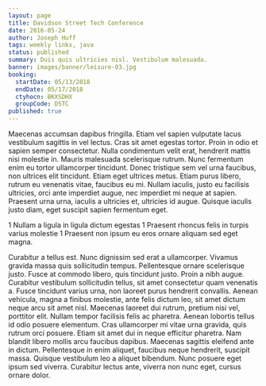 ```yaml
---
layout: page
title: Davidson Street Tech Conference
date: 2016-05-24
author: Joseph Huff
tags: weekly links, java
status: published
summary: Duis quis ultricies nisl. Vestibulum malesuada.
banner: images/banner/leisure-03.jpg
booking:
  startDate: 05/13/2018
  endDate: 05/17/2018
  ctyhocn: BKXSDHX
  groupCode: DSTC
published: true
---
```

Maecenas accumsan dapibus fringilla. Etiam vel sapien vulputate lacus vestibulum sagittis in vel lectus. Cras sit amet egestas tortor. Proin in odio et sapien semper consectetur. Nulla condimentum velit erat, hendrerit mattis nisi molestie in. Mauris malesuada scelerisque rutrum. Nunc fermentum enim eu tortor ullamcorper tincidunt. Donec tristique sem vel urna faucibus, non ultrices elit tincidunt. Etiam eget ultrices metus. Etiam purus libero, rutrum eu venenatis vitae, faucibus eu mi. Nullam iaculis, justo eu facilisis ultricies, orci ante imperdiet augue, nec imperdiet mi neque at sapien. Praesent urna urna, iaculis a ultricies et, ultricies id augue. Quisque iaculis justo diam, eget suscipit sapien fermentum eget.

1 Nullam a ligula in ligula dictum egestas
1 Praesent rhoncus felis in turpis varius molestie
1 Praesent non ipsum eu eros ornare aliquam sed eget magna.

Curabitur a tellus est. Nunc dignissim sed erat a ullamcorper. Vivamus gravida massa quis sollicitudin tempus. Pellentesque ornare scelerisque justo. Fusce at commodo libero, quis tincidunt justo. Proin a nibh augue. Curabitur vestibulum sollicitudin tellus, sit amet consectetur quam venenatis a. Fusce tincidunt varius urna, non laoreet purus hendrerit convallis. Aenean vehicula, magna a finibus molestie, ante felis dictum leo, sit amet dictum neque arcu sit amet nisl.
Maecenas laoreet dui rutrum, pretium nisi vel, porttitor elit. Nullam tempor facilisis felis ac pharetra. Aenean lobortis tellus id odio posuere elementum. Cras ullamcorper mi vitae urna gravida, quis rutrum orci posuere. Etiam sit amet dui in neque efficitur pharetra. Nam blandit libero mollis arcu faucibus dapibus. Maecenas sagittis eleifend ante in dictum. Pellentesque in enim aliquet, faucibus neque hendrerit, suscipit massa. Quisque vestibulum leo a aliquet bibendum. Nunc posuere eget ipsum sed viverra. Curabitur lectus ante, viverra non nunc eget, cursus ornare dolor.
